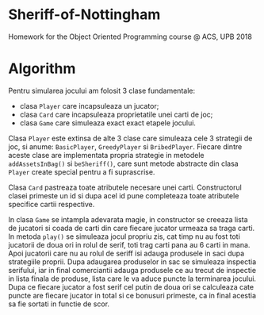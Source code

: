 # Sheriff-of-Nottingham
Homework for the Object Oriented Programming course @ ACS, UPB 2018

# Algorithm

Pentru simularea jocului am folosit 3 clase fundamentale:
- clasa `Player` care incapsuleaza un jucator;
- clasa `Card` care incapsuleaza proprietatile unei carti de joc;
- clasa `Game` care simuleaza exact exact etapele jocului.

Clasa `Player` este extinsa de alte 3 clase care simuleaza cele 3 strategii de
joc, si anume: `BasicPlayer`, `GreedyPlayer` si `BribedPlayer`. Fiecare dintre aceste
clase are implementata propria strategie in metodele `addAssetsInBag()` si 
`beSheriff()`, care sunt metode abstracte din clasa `Player` create special pentru
a fi suprascrise.

Clasa `Card` pastreaza toate atributele necesare unei carti. Constructorul clasei
primeste un id si dupa acel id pune completeaza toate atributele specifice
cartii respective.

In clasa `Game` se intampla adevarata magie, in constructor se creeaza lista de
jucatori si coada de carti din care fiecare jucator urmeaza sa traga carti. In
metoda `play()` se simuleaza jocul propriu zis, cat timp nu au fost toti
jucatorii de doua ori in rolul de serif, toti trag carti pana au 6 carti in
mana. Apoi jucatorii care nu au rolul de seriff isi adauga produsele in saci
dupa strategiile proprii. Dupa adaugarea produselor in sac se simuleaza inspectia
serifului, iar in final comerciantii adauga produsele ce au trecut de inspectie
in lista finala de produse, lista care le va aduce puncte la terminarea jocului.
Dupa ce fiecare jucator a fost serif cel putin de doua ori se calculeaza cate
puncte are fiecare jucator in total si ce bonusuri primeste, ca in final
acestia sa fie sortati in functie de scor.
